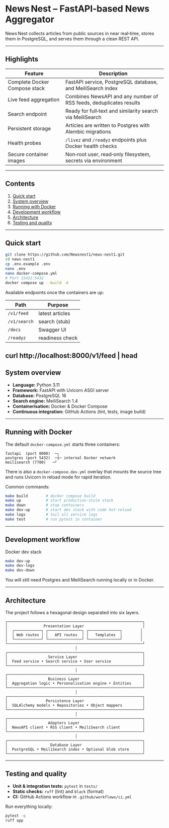 # News Nest – FastAPI‑based News Aggregator

News Nest collects articles from public sources in near real‑time, stores them in PostgreSQL, and serves them through a clean REST API.  


---

## Highlights

| Feature | Description |
|---------|-------------|
| Complete Docker Compose stack | FastAPI service, PostgreSQL database, and MeiliSearch index |
| Live feed aggregation | Combines NewsAPI and any number of RSS feeds, deduplicates results |
| Search endpoint | Ready for full‑text and similarity search via MeiliSearch |
| Persistent storage | Articles are written to Postgres with Alembic migrations |
| Health probes | `/livez` and `/readyz` endpoints plus Docker health checks |
| Secure container images | Non‑root user, read‑only filesystem, secrets via environment |

---

## Contents

1. [Quick start](#quick-start)
2. [System overview](#system-overview)
3. [Running with Docker](#running-with-docker)
4. [Development workflow](#development-workflow)
5. [Architecture](#architecture)
6. [Testing and quality](#testing-and-quality)


---

## Quick start

```bash
git clone https://github.com/Newsnest1/news-nest1.git
cd news-nest1
cp .env.example .env
nano .env
nano docker-compose.yml
# Port 15432:5432
docker compose up --build -d
```

Available endpoints once the containers are up:

| Path | Purpose |
|------|---------|
| `/v1/feed` | latest articles |
| `/v1/search` | search (stub) |
| `/docs` | Swagger UI |
| `/readyz` | readiness check |

curl http://localhost:8000/v1/feed | head
---

## System overview

* **Language:** Python 3.11  
* **Framework:** FastAPI with Uvicorn ASGI server  
* **Database:** PostgreSQL 16  
* **Search engine:** MeiliSearch 1.4  
* **Containerisation:** Docker & Docker Compose  
* **Continuous integration:** GitHub Actions (lint, tests, image build)

---

## Running with Docker

The default `docker-compose.yml` starts three containers:

```
fastapi  (port 8000)  ─┐
postgres (port 5432)  ─┼─ internal Docker network
meilisearch (7700)   ─┘
```

There is also a `docker-compose.dev.yml` overlay that mounts the source tree
and runs Uvicorn in reload mode for rapid iteration.

Common commands:

```bash
make build        # docker compose build
make up           # start production‑style stack
make down         # stop containers
make dev-up       # start dev stack with code hot‑reload
make logs         # tail all service logs
make test         # run pytest in container
```

---

## Development workflow

Docker dev stack 

```bash
make dev-up
make dev-logs     
make dev-down

```

You will still need Postgres and MeiliSearch running locally or in Docker.

---

## Architecture

The project follows a hexagonal design separated into six layers.

```
┌────────────────────────────────────────────────────────────┐
│                Presentation Layer                          │
│  ┌────────────┐ ┌───────────────┐ ┌──────────────┐        │
│  │ Web routes │ │   API routes  │ │   Templates  │        │
│  └────────────┘ └───────────────┘ └──────────────┘        │
└────────────────────────────────────────────────────────────┘
                               │
┌────────────────────────────────────────────────────────────┐
│                  Service Layer                             │
│  Feed service • Search service • User service              │
└────────────────────────────────────────────────────────────┘
                               │
┌────────────────────────────────────────────────────────────┐
│                  Business Layer                            │
│  Aggregation logic • Personalisation engine • Entities     │
└────────────────────────────────────────────────────────────┘
                               │
┌────────────────────────────────────────────────────────────┐
│                 Persistence Layer                          │
│  SQLAlchemy models • Repositories • Object mappers         │
└────────────────────────────────────────────────────────────┘
                               │
┌────────────────────────────────────────────────────────────┐
│                  Adapters Layer                            │
│  NewsAPI client • RSS client • MeiliSearch client          │
└────────────────────────────────────────────────────────────┘
                               │
┌────────────────────────────────────────────────────────────┐
│                   Database Layer                           │
│  PostgreSQL • MeiliSearch index • Optional blob store      │
└────────────────────────────────────────────────────────────┘
```

---

## Testing and quality

* **Unit & integration tests:** `pytest` in `tests/`
* **Static checks:** `ruff` (lint) and `black` (format)
* **CI:** GitHub Actions workflow in `.github/workflows/ci.yml`

Run everything locally:

```bash
pytest -q
ruff app
```


